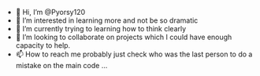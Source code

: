 - 👋 Hi, I’m @Pyorsy120
- 👀 I’m interested in learning more and not be so dramatic
- 🌱 I’m currently trying to learning how to think clearly
- 💞️ I’m looking to collaborate on projects which I could have enough capacity to help.
- 📫 How to reach me probably just check who was the last person to do a mistake on the main code ...

<!---
Pyorsy120/Pyorsy120 is a ✨ special ✨ repository because its `README.md` (this file) appears on your GitHub profile.
You can click the Preview link to take a look at your changes.
--->
